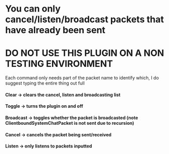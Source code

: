 # You can only cancel/listen/broadcast packets that have already been sent
# DO NOT USE THIS PLUGIN ON A NON TESTING ENVIRONMENT

Each command only needs part of the packet name to identify which, I do suggest typing the entire thing out full


#### Clear -> clears the cancel, listen and broadcasting list
#### Toggle -> turns the plugin on and off
#### Broadcast -> toggles whether the packet is broadcasted (note ClientboundSystemChatPacket is not sent due to recursion)
#### Cancel -> cancels the packet being sent/received
#### Listen -> only listens to packets inputted
